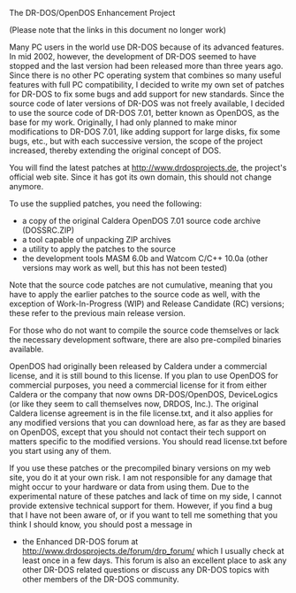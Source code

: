 The DR-DOS/OpenDOS Enhancement Project

(Please note that the links in this document no longer work)

Many PC users in the world use DR-DOS because of its advanced features.
In mid 2002, however, the development of DR-DOS seemed to have stopped and the
last version had been released more than three years ago. Since there is no
other PC operating system that combines so many useful features with full PC
compatibility, I decided to write my own set of patches for DR-DOS to fix some
bugs and add support for new standards.
Since the source code of later versions of DR-DOS was not freely available, I
decided to use the source code of DR-DOS 7.01, better known as OpenDOS, as
the base for my work.
Originally, I had only planned to make minor modifications to DR-DOS 7.01, like
adding support for large disks, fix some bugs, etc., but with each successive
version, the scope of the project increased, thereby extending the original
concept of DOS.

You will find the latest patches at http://www.drdosprojects.de, the project's
official web site. Since it has got its own domain, this should not change
anymore.

To use the supplied patches, you need the following:
- a copy of the original Caldera OpenDOS 7.01 source code archive (DOSSRC.ZIP)
- a tool capable of unpacking ZIP archives
- a utility to apply the patches to the source
- the development tools MASM 6.0b and Watcom C/C++ 10.0a (other versions may
  work as well, but this has not been tested)

Note that the source code patches are not cumulative, meaning that you have to
apply the earlier patches to the source code as well, with the exception of
Work-In-Progress (WIP) and Release Candidate (RC) versions; these refer to the
previous main release version.

For those who do not want to compile the source code themselves or lack the
necessary development software, there are also pre-compiled binaries available.

OpenDOS had originally been released by Caldera under a commercial license, and
it is still bound to this license. If you plan to use OpenDOS for commercial
purposes, you need a commercial license for it from either Caldera or the
company that now owns DR-DOS/OpenDOS, DeviceLogics (or like they seem to call
themselves now, DRDOS, Inc.).
The original Caldera license agreement is in the file license.txt, and it also
applies for any modified versions that you can download here, as far as they
are based on OpenDOS, except that you should not contact their tech support on
matters specific to the modified versions. You should read license.txt before
you start using any of them.

If you use these patches or the precompiled binary versions on my web site, you
do it at your own risk. I am not responsible for any damage that might occur
to your hardware or data from using them.
Due to the experimental nature of these patches and lack of time on my side, I
cannot provide extensive technical support for them. However, if you find a bug
that I have not been aware of, or if you want to tell me something that you
think I should know, you should post a message in
- the Enhanced DR-DOS forum at http://www.drdosprojects.de/forum/drp_forum/
which I usually check at least once in a few days. This forum is also an
excellent place to ask any other DR-DOS related questions or discuss any DR-DOS
topics with other members of the DR-DOS community.


